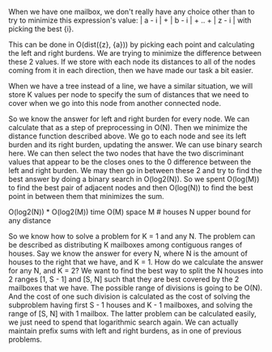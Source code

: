 When we have one mailbox, we don't really have any choice other than to
try to minimize this expression's value:
| a - i | + | b - i | + .. +  | z - i |
with picking the best {i}.

This can be done in O(dist({z}, {a})) by picking each point and
calculating the left and right burdens. We are trying to minimize the
difference between these 2 values. If we store with each node its
distances to all of the nodes coming from it in each direction, then we
have made our task a bit easier.

When we have a tree instead of a line, we have a similar situation, we
will store K values per node to specify the sum of distances that we
need to cover when we go into this node from another connected node.

So we know the answer for left and right burden for every node.
We can calculate that as a step of preprocessing in O(N).
Then we minimize the distance function described above.
We go to each node and see its left burden and its right burden, updating
the answer. We can use binary search here.
We can then select the two nodes that have the two discriminant values
that appear to be the closes ones to the 0 difference between the left and
right burden. We may then go in between these 2 and try to find the best
answer by doing a binary search in O(log2(N)). So we spent O(log(M)) to
find the best pair of adjacent nodes and then O(log(N)) to find the best
point in between them that minimizes the sum.

O(log2(N)) * O(log2(M)) time
O(M)                    space
M                       # houses
N                       upper bound for any distance

So we know how to solve a problem for K = 1 and any N.
The problem can be described as distributing K mailboxes among
contiguous ranges of houses.
Say we know the answer for every N, where N is the amount of houses to the
right that we have, and K = 1. How do we calculate the answer for any N,
and K = 2? We want to find the best way to split the N houses into 2
ranges [1, S - 1] and [S, N] such that they are best covered by the
2 mailboxes that we have. The possible range of divisions is going to be
O(N). And the cost of one such division is calculated as the cost of
solving the subproblem having first S - 1 houses and K - 1 mailboxes,
and solving the range of [S, N] with 1 mailbox. The latter problem can
be calculated easily, we just need to spend that logarithmic search again.
We can actually maintain prefix sums with left and right burdens, as in
one of previous problems.

